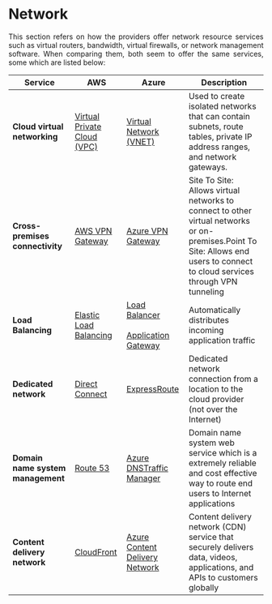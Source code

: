 # Network

<p align="justify"> This section refers on how the providers offer network resource services such as virtual routers, bandwidth, virtual firewalls, or network management software. When comparing them, both seem to offer the same services, some which are listed below: </p>  


| **Service**| **AWS**| **Azure**| **Description**
|-------------------------------|-----------------------------|----------------------------------|-------------
| **Cloud virtual networking**|<a href= "https://aws.amazon.com/vpc/">Virtual Private Cloud (VPC)</a>|<a href= "https://docs.microsoft.com/en-us/azure/virtual-network/virtual-networks-overview">Virtual Network (VNET)</a>| Used to create isolated networks that can contain subnets, route tables, private IP address ranges, and network gateways.|
| **Cross-premises connectivity**|<a href= "https://docs.aws.amazon.com/vpn/latest/s2svpn/VPC_VPN.html">AWS VPN Gateway</a>    |<a href= "https://docs.microsoft.com/en-us/azure/vpn-gateway/vpn-gateway-about-vpngateways">Azure VPN Gateway</a>| Site To Site: Allows virtual networks to connect to other virtual networks or on-premises.Point To Site: Allows end users to connect to cloud services through VPN tunneling|
| **Load Balancing**|<a href= "https://aws.amazon.com/elasticloadbalancing/">Elastic Load Balancing</a>|<a href="https://azure.microsoft.com/services/load-balancer/">Load Balancer</a></br></br><a href="https://azure.microsoft.com/services/application-gateway/">Application Gateway</a>| Automatically distributes incoming application traffic|
| **Dedicated network**|<a href= "https://docs.aws.amazon.com/directconnect/latest/UserGuide/direct-connect-gateways.html">Direct Connect</a>|<a href= "https://azure.microsoft.com/services/expressroute/">ExpressRoute</a>|Dedicated network connection from a location to the cloud provider (not over the Internet)|
| **Domain name system management**|<a href="https://aws.amazon.com/route53/">Route 53</a>|<a href= "https://azure.microsoft.com/services/dns/">Azure DNSTraffic Manager</a>|Domain name system web service which is a extremely reliable and cost effective way to route end users to Internet applications|
| **Content delivery network**|<a href="https://aws.amazon.com/cloudfront/">CloudFront</a>|<a href="https://azure.microsoft.com/services/cdn/">Azure Content Delivery Network</a>| Content delivery network (CDN) service that securely delivers data, videos, applications, and APIs to customers globally|
